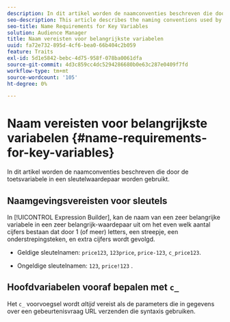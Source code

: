 ```yaml
---
description: In dit artikel worden de naamconventies beschreven die door de toetsvariabele in een sleutelwaardepaar worden gebruikt.
seo-description: This article describes the naming conventions used by the key variable in a key-value pair.
seo-title: Name Requirements for Key Variables
solution: Audience Manager
title: Naam vereisten voor belangrijkste variabelen
uuid: fa72e732-895d-4cf6-bea0-66b404c2b059
feature: Traits
exl-id: 5d1e5842-bebc-4d75-958f-078ba0061dfa
source-git-commit: 4d3c859cc4dc5294286680b0e63c287e0409f7fd
workflow-type: tm+mt
source-wordcount: '105'
ht-degree: 0%

---
```


# Naam vereisten voor belangrijkste variabelen {#name-requirements-for-key-variables}

In dit artikel worden de naamconventies beschreven die door de toetsvariabele in een sleutelwaardepaar worden gebruikt.

## Naamgevingsvereisten voor sleutels

<!-- c_tb_key_name_requirements.xml -->

In [!UICONTROL Expression Builder], kan de naam van een zeer belangrijke variabele in een zeer belangrijk-waardepaar uit om het even welk aantal cijfers bestaan dat door 1 (of meer) letters, een streepje, een onderstrepingsteken, en extra cijfers wordt gevolgd.

* Geldige sleutelnamen: `price123`, `123price`, `price-123`, `c_price123`.

* Ongeldige sleutelnamen: `123`, `price!123` .

## Hoofdvariabelen vooraf bepalen met `c_`

Het `c_` voorvoegsel wordt *altijd* vereist als de parameters die in gegevens over een gebeurtenisvraag URL verzenden die syntaxis gebruiken.
